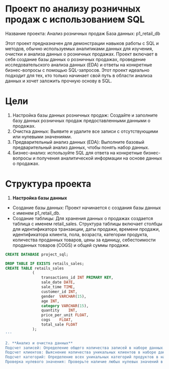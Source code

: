 # Проект по анализу розничных продаж c использованием SQL

Название проекта: Анализ розничных продаж
База данных: p1_retail_db

Этот проект предназначен для демонстрации навыков работы с SQL и методов, обычно используемых аналитиками данных для изучения, очистки и анализа данных о розничных продажах. Проект включает в себя создание базы данных о розничных продажах, проведение исследовательского анализа данных (EDA) и ответы на конкретные бизнес-вопросы с помощью SQL-запросов. Этот проект идеально подходит для тех, кто только начинает свой путь в области анализа данных и хочет заложить прочную основу в SQL.

# Цели
1. Настройка базы данных розничных продаж: Создайте и заполните базу данных розничных продаж предоставленными данными о продажах.
2. Очистка данных: Выявите и удалите все записи с отсутствующими или нулевыми значениями.
3. Предварительный анализ данных (EDA): Выполните базовый предварительный анализ данных, чтобы понять набор данных.
4. Бизнес-анализ: используйте SQL для ответа на конкретные бизнес-вопросы и получения аналитической информации на основе данных о продажах.

# Структура проекта
1. **Настройка базы данных**
 - Создание базы данных: Проект начинается с создания базы данных с именем p1_retail_db.
 - Создание таблицы: Для хранения данных о продажах создается таблица с именем retail_sales. Структура таблицы включает столбцы для идентификатора транзакции, даты продажи, времени 
   продажи, идентификатора клиента, пола, возраста, категории продукта, количества проданных товаров, цены за единицу, себестоимости проданных товаров (COGS) и общей суммы продажи.

```sql
CREATE DATABASE project_sql;
```

```sql
DROP TABLE IF EXISTS retails_sales;
CREATE TABLE retails_sales
            (
                transactions_id INT PRIMARY KEY,	
                sale_date DATE,	 
                sale_time TIME,	
                customer_id	INT,
                gender	VARCHAR(15),
                age	INT,
                category VARCHAR(15),	
                quantity	INT,
                price_per_unit FLOAT,	
                cogs	FLOAT,
                total_sale FLOAT
            );
'''

2. **Анализ и очистка данных**
Подсчет записей: Определение общего количества записей в наборе данных.
Подсчет клиентов: Выяснение количества уникальных клиентов в наборе данных.
Подсчет категорий: Определение всех уникальных категорий продуктов в наборе данных.
Проверка нулевого значения: Проверьте наличие любых нулевых значений в наборе данных и удалите записи с отсутствующими данными.

